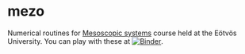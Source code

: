 # mezo
Numerical routines for [Mesoscopic systems](http://oroszl.web.elte.hu/mezo/) course held at the Eötvös University.
You can play with these at [![Binder](http://mybinder.org/badge.svg)](http://mybinder.org/repo/oroszl/mezo).
